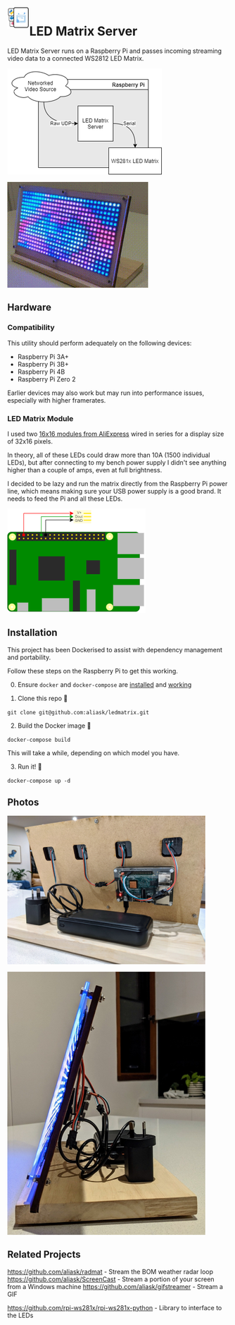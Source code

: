 <img src="img/ledmatrix.png" align="left" width="50px" height="50px">

# LED Matrix Server

LED Matrix Server runs on a Raspberry Pi and passes incoming streaming video data to a connected WS2812 LED Matrix.

![LED Matrix Context Diagram](img/diagram.drawio.png)

[![Shiny lights](img/ledmatrix.gif)](img/ledmatrix.mp4)

## Hardware

### Compatibility

This utility should perform adequately on the following devices:
- Raspberry Pi 3A+
- Raspberry Pi 3B+
- Raspberry Pi 4B
- Raspberry Pi Zero 2

Earlier devices may also work but may run into performance issues, especially with higher framerates.

### LED Matrix Module

I used two [16x16 modules from AliExpress](https://www.aliexpress.com/item/1005002320547245.html) wired in series for a display size of 32x16 pixels.

In theory, all of these LEDs could draw more than 10A (1500 individual LEDs), but after connecting to my bench power supply I didn't see anything higher than a couple of amps, even at full brightness.

I decided to be lazy and run the matrix directly from the Raspberry Pi power line, which means making sure your USB power supply is a good brand. It needs to feed the Pi and all these LEDs.

![Wiring Diagram](img/wiring.drawio.png)

## Installation

This project has been Dockerised to assist with dependency management and portability. 

Follow these steps on the Raspberry Pi to get this working.

0. Ensure `docker` and `docker-compose` are [installed](https://www.docker.com/blog/happy-pi-day-docker-raspberry-pi/) and [working](https://github.com/docker/for-linux/issues/1196)

1. Clone this repo 🐑

`git clone git@github.com:aliask/ledmatrix.git`

2. Build the Docker image 🐋

`docker-compose build`

This will take a while, depending on which model you have.

3. Run it! 👟

`docker-compose up -d`

## Photos

<img src="img/ledmatrix-rear.jpg" width="450px"> <br>

<img src="img/ledmatrix-side.jpg" width="450px">


## Related Projects

https://github.com/aliask/radmat - Stream the BOM weather radar loop
https://github.com/aliask/ScreenCast - Stream a portion of your screen from a Windows machine
https://github.com/aliask/gifstreamer - Stream a GIF

https://github.com/rpi-ws281x/rpi-ws281x-python - Library to interface to the LEDs
